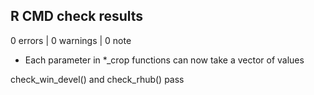 ## R CMD check results

0 errors | 0 warnings | 0 note

* Each parameter in *_crop functions can now take a vector of values

check_win_devel() and check_rhub() pass
